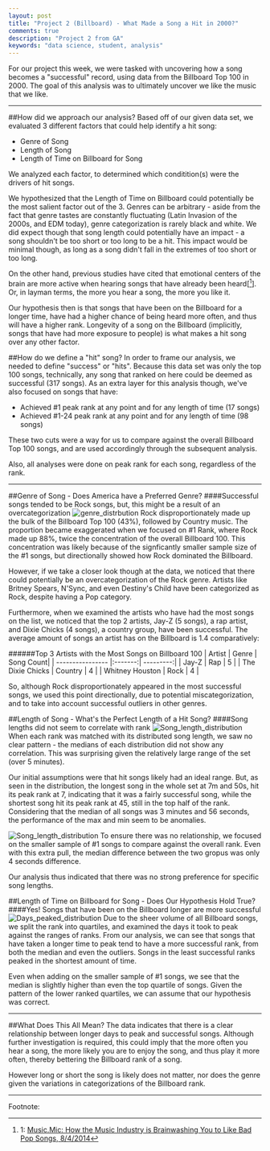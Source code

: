 ```yaml
---
layout: post
title: "Project 2 (Billboard) - What Made a Song a Hit in 2000?"
comments: true
description: "Project 2 from GA"
keywords: "data science, student, analysis"
---
```


For our project this week, we were tasked with uncovering how a song becomes a "successful" record, using data from the Billboard Top 100 in 2000. The goal of this analysis was to ultimately uncover we like the music that we like. 

---
##How did we approach our analysis?
Based off of our given data set, we evaluated 3 different factors that could help identify a hit song:
* Genre of Song
* Length of Song
* Length of Time on Billboard for Song

We analyzed each factor, to determined which conditition(s) were the drivers of hit songs. 

We hypothesized that the Length of Time on Billboard could potentially be the most salient factor out of the 3. Genres can be arbitrary - aside from the fact that genre tastes are constantly fluctuating (Latin Invasion of the 2000s, and EDM today), genre categorization is rarely black and white.  We did expect though that song length could potentially have an impact - a song shouldn't be too short or too long to be a hit. This impact would be minimal though, as long as a song didn't fall in the extremes of too short or too long. 

On the other hand, previous studies have cited that emotional centers of the brain are more active when hearing songs that have already been heard[[^1]]. Or, in layman terms, the more you hear a song, the more you like it. 

Our hypothesis then is that songs that have been on the Billboard for a longer time, have had a higher chance of being heard more often, and thus will have a higher rank. Longevity of a song on the Billboard (implicitly, songs that have had more exposure to people) is what makes a hit song over any other factor. 

##How do we define a "hit" song?
In order to frame our analysis, we needed to define "success" or "hits". Because this data set was only the top 100 songs, technically, any song that ranked on here could be deemed as successful (317 songs). As an extra layer for this analysis though, we've also focused on songs that have:
* Achieved #1 peak rank at any point and for any length of time (17 songs)
* Achieved #1-24 peak rank at any point and for any length of time (98 songs)

These two cuts were a way for us to compare against the overall Billboard Top 100 songs, and are used accordingly through the subsequent analysis.

Also, all analyses were done on peak rank for each song, regardless of the rank. 

---
##Genre of Song - Does America have a Preferred Genre?
####Successful songs tended to be Rock songs, but, this might be a result of an overcategorization
![genre_distrbution](http://yoyoyokatty.github.io/images_kl/project2-bb/Genre_distribution.png)
Rock disproportionately made up the bulk of the Billboard Top 100 (43%), followed by Country music. The proportion became exaggerated when we focused on #1 Rank, where Rock made up 88%, twice the concentration of the overall Billboard 100. This concentration was likely because of the signficantly smaller sample size of the #1 songs, but directionally showed how Rock dominated the Billboard. 

However, if we take a closer look though at the data, we noticed that there could potentially be an overcategorization of the Rock genre. Artists like Britney Spears, N'Sync, and even Destiny's Child have been categorized as Rock, despite having a Pop category.

Furthermore, when we examined the artists who have had the most songs on the list, we noticed that the top 2 artists, Jay-Z (5 songs), a rap artist, and Dixie Chicks (4 songs), a country group, have been successful. The average amount of songs an artist has on the Billboard is 1.4 comparatively:

######Top 3 Artists with the Most Songs on Billboard 100
| Artist           | Genre   | Song Count|
| ---------------- |:-------:| ---------:|
| Jay-Z            | Rap     |         5 |
| The Dixie Chicks | Country |         4 |
| Whitney Houston  | Rock    |         4 |

So, although Rock disproportionately appeared in the most successful songs, we used this point directionally, due to potential miscategorization, and to take into account successful outliers in other genres. 

##Length of Song - What's the Perfect Length of a Hit Song?
####Song lengths did not seem to correlate with rank
![Song_length_distribution](http://yoyoyokatty.github.io/images_kl/project2-bb/Song_length_distribution.png)
When each rank was matched with its distributed song length, we saw no clear pattern - the medians of each distribution did not show any correlation. This was surprising given the relatively large range of the set (over 5 minutes).

Our initial assumptions were that hit songs likely had an ideal range. But, as seen in the distribution, the longest song in the whole set at 7m and 50s, hit its peak rank at 7, indicating that it was a fairly successful song, while the shortest song hit its peak rank at 45, still in the top half of the rank. Considering that the median of all songs was 3 minutes and 56 seconds, the performance of the max and min seem to be anomalies. 

![Song_length_distribution](http://yoyoyokatty.github.io/images_kl/project2-bb/Song_length_distribution_RankOne.png)
To ensure there was no relationship, we focused on the smaller sample of #1 songs to compare against the overall rank. Even with this extra pull, the median difference between the two gropus was only 4 seconds difference. 

Our analysis thus indicated that there was no strong preference for specific song lengths.

##Length of Time on Billboard for Song - Does Our Hypothesis Hold True?
####Yes! Songs that have been on the Billboard longer are more successful
![Days_peaked_distribution](http://yoyoyokatty.github.io/images_kl/project2-bb/Days_peaked_distribution.png)
Due to the sheer volume of all Billboard songs, we split the rank into quartiles, and examined the days it took to peak against the ranges of ranks. From our analysis, we can see that songs that have taken a longer time to peak tend to have a more successful rank, from both the median and even the outliers. Songs in the least successful ranks peaked in the shortest amount of time. 

Even when adding on the smaller sample of #1 songs, we see that the median is slightly higher than even the top quartile of songs. Given the pattern of the lower ranked quartiles, we can assume that our hypothesis was correct. 

---
##What Does This All Mean?
The data indicates that there is a clear relationship between longer days to peak and successful songs. Although further investigation is required, this could imply that the more often you hear a song, the more likely you are to enjoy the song, and thus play it more often, thereby bettering the Billboard rank of a song. 

However long or short the song is likely does not matter, nor does the genre given the variations in categorizations of the Billboard rank. 

---
Footnote:

[^1]: 1: [Music.Mic: How the Music Industry is Brainwashing You to Like Bad Pop Songs, 8/4/2014](https://mic.com/articles/95260/how-the-music-industry-is-brainwashing-you-to-like-bad-pop-songs#.M2Q2JCLMI)
